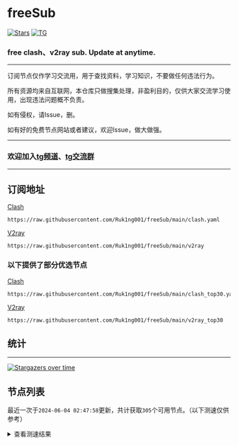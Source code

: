 # freeSub
[![Stars](https://img.shields.io/github/stars/Ruk1ng001/freeSub)](https://github.com/Ruk1ng001/freeSub/stargazers)
[![TG](https://img.shields.io/badge/Telegram-gray?logo=Telegram)](https://t.me/Ruk1ng001)
### free clash、v2ray sub. Update at anytime.

---

订阅节点仅作学习交流用，用于查找资料，学习知识，不要做任何违法行为。

所有资源均来自互联网，本仓库只做搜集处理，非盈利目的，仅供大家交流学习使用，出现违法问题概不负责。

如有侵权，请Issue，删。

如有好的免费节点网站或者建议，欢迎Issue，做大做强。

---

### 欢迎加入[tg频道](https://t.me/Ruk1ng001)、[tg交流群](https://t.me/+-e-b04EE5Cw2NmU1)

---

## 订阅地址
[Clash](https://raw.githubusercontent.com/Ruk1ng001/freeSub/main/clash.yaml)
```
https://raw.githubusercontent.com/Ruk1ng001/freeSub/main/clash.yaml
```
[V2ray](https://raw.githubusercontent.com/Ruk1ng001/freeSub/main/v2ray)
```
https://raw.githubusercontent.com/Ruk1ng001/freeSub/main/v2ray
```
### 以下提供了部分优选节点

[Clash](https://raw.githubusercontent.com/Ruk1ng001/freeSub/main/clash_top30.yaml)
```
https://raw.githubusercontent.com/Ruk1ng001/freeSub/main/clash_top30.yaml
```
[V2ray](https://raw.githubusercontent.com/Ruk1ng001/freeSub/main/v2ray_top30)
```
https://raw.githubusercontent.com/Ruk1ng001/freeSub/main/v2ray_top30
```

## 统计

---

[![Stargazers over time](https://starchart.cc/Ruk1ng001/freeSub.svg)](https://starchart.cc/Ruk1ng001/freeSub)

## 节点列表

最近一次于`2024-06-04 02:47:58`更新，共计获取`305`个可用节点。（以下测速仅供参考）

<details> <summary>查看测速结果</summary>

| 序号 | 节点 | 带宽 | 延迟 |
|:--:|:--:|:--:|:--:|
 | 1 | MO😈github.com/Ruk1ng001_1022874864 | 4.92MB/s | 487.00ms |
 | 2 | CH😈github.com/Ruk1ng001_1625588337 | 3.13MB/s | 469.00ms |
 | 3 | CN😈github.com/Ruk1ng001_193044642 | 3.11MB/s | 525.00ms |
 | 4 | HK😈github.com/Ruk1ng001_1356627959 | 2.89MB/s | 462.00ms |
 | 5 | TW😈github.com/Ruk1ng001_25263239 | 2.88MB/s | 994.00ms |
 | 6 | Other😈github.com/Ruk1ng001_-877574257 | 2.68MB/s | 508.00ms |
 | 7 | CA😈github.com/Ruk1ng001_1754639500 | 2.65MB/s | 759.00ms |
 | 8 | HK😈github.com/Ruk1ng001_-493731111 | 2.59MB/s | 621.00ms |
 | 9 | CA😈github.com/Ruk1ng001_1827048325 | 2.50MB/s | 647.00ms |
 | 10 | UM😈github.com/Ruk1ng001_1429229212 | 2.49MB/s | 1623.00ms |
 | 11 | Asia😈github.com/Ruk1ng001_1044102894 | 2.30MB/s | 586.00ms |
 | 12 | HK😈github.com/Ruk1ng001_-1711970772 | 2.23MB/s | 736.00ms |
 | 13 | CH😈github.com/Ruk1ng001_1238702783 | 2.03MB/s | 740.00ms |
 | 14 | Euro😈github.com/Ruk1ng001_-1384776770 | 1.79MB/s | 492.00ms |
 | 15 | JP😈github.com/Ruk1ng001_1537718282 | 1.74MB/s | 590.00ms |
 | 16 | KR😈github.com/Ruk1ng001_506150787 | 1.70MB/s | 462.00ms |
 | 17 | Asia😈github.com/Ruk1ng001_-1622093141 | 1.64MB/s | 756.00ms |
 | 18 | UM😈github.com/Ruk1ng001_-406124601 | 1.59MB/s | 1828.00ms |
 | 19 | CA😈github.com/Ruk1ng001_577571612 | 1.59MB/s | 1619.00ms |
 | 20 | UM😈github.com/Ruk1ng001_1043516510 | 1.58MB/s | 1122.00ms |
 | 21 | UM😈github.com/Ruk1ng001_-1491882096 | 1.54MB/s | 1159.00ms |
 | 22 | JP😈github.com/Ruk1ng001_-998054739 | 1.49MB/s | 682.00ms |
 | 23 | UM😈github.com/Ruk1ng001_113062972 | 1.48MB/s | 1102.00ms |
 | 24 | JP😈github.com/Ruk1ng001_1060809384 | 1.46MB/s | 684.00ms |
 | 25 | UM😈github.com/Ruk1ng001_-553933340 | 1.45MB/s | 1094.00ms |
 | 26 | CA😈github.com/Ruk1ng001_750209520 | 1.45MB/s | 1368.00ms |
 | 27 | UM😈github.com/Ruk1ng001_1348638439 | 1.43MB/s | 1157.00ms |
 | 28 | UM😈github.com/Ruk1ng001_2117225945 | 1.42MB/s | 1064.00ms |
 | 29 | CA😈github.com/Ruk1ng001_1313757205 | 1.42MB/s | 1378.00ms |
 | 30 | CA😈github.com/Ruk1ng001_1762558130 | 1.41MB/s | 1315.00ms |
 | 31 | CA😈github.com/Ruk1ng001_-934850622 | 1.39MB/s | 1420.00ms |
 | 32 | CA😈github.com/Ruk1ng001_1252535775 | 1.39MB/s | 1330.00ms |
 | 33 | UM😈github.com/Ruk1ng001_-225360127 | 1.38MB/s | 1259.00ms |
 | 34 | UM😈github.com/Ruk1ng001_1263919475 | 1.37MB/s | 1211.00ms |
 | 35 | UM😈github.com/Ruk1ng001_913949734 | 1.35MB/s | 1042.00ms |
 | 36 | CA😈github.com/Ruk1ng001_-316410428 | 1.34MB/s | 1793.00ms |
 | 37 | CA😈github.com/Ruk1ng001_2039806136 | 1.31MB/s | 1060.00ms |
 | 38 | Other😈github.com/Ruk1ng001_-1945634046 | 1.31MB/s | 906.00ms |
 | 39 | UM😈github.com/Ruk1ng001_-1295597631 | 1.29MB/s | 1050.00ms |
 | 40 | UM😈github.com/Ruk1ng001_-618823350 | 1.29MB/s | 1024.00ms |
 | 41 | UM😈github.com/Ruk1ng001_1303543440 | 1.29MB/s | 1029.00ms |
 | 42 | CA😈github.com/Ruk1ng001_-352530556 | 1.27MB/s | 1151.00ms |
 | 43 | Americas😈github.com/Ruk1ng001_218289681 | 1.26MB/s | 1414.00ms |
 | 44 | UM😈github.com/Ruk1ng001_315902490 | 1.25MB/s | 1209.00ms |
 | 45 | UM😈github.com/Ruk1ng001_-1039305949 | 1.19MB/s | 1226.00ms |
 | 46 | CA😈github.com/Ruk1ng001_-445362946 | 1.19MB/s | 1624.00ms |
 | 47 | CA😈github.com/Ruk1ng001_-1967456951 | 1.18MB/s | 1029.00ms |
 | 48 | CA😈github.com/Ruk1ng001_1293469075 | 1.18MB/s | 1167.00ms |
 | 49 | UM😈github.com/Ruk1ng001_-979236217 | 1.18MB/s | 991.00ms |
 | 50 | CA😈github.com/Ruk1ng001_692031390 | 1.16MB/s | 2090.00ms |
 | 51 | HK😈github.com/Ruk1ng001_672219509 | 1.16MB/s | 360.00ms |
 | 52 | CA😈github.com/Ruk1ng001_1626132040 | 1.14MB/s | 1730.00ms |
 | 53 | CN😈github.com/Ruk1ng001_1491363917 | 1.09MB/s | 817.00ms |
 | 54 | CN😈github.com/Ruk1ng001_-141037661 | 1.09MB/s | 933.00ms |
 | 55 | CN😈github.com/Ruk1ng001_-1906023282 | 1.07MB/s | 842.00ms |
 | 56 | UM😈github.com/Ruk1ng001_710687995 | 1.06MB/s | 892.00ms |
 | 57 | UM😈github.com/Ruk1ng001_2054894954 | 1.06MB/s | 1218.00ms |
 | 58 | UM😈github.com/Ruk1ng001_114711799 | 1.06MB/s | 1284.00ms |
 | 59 | CA😈github.com/Ruk1ng001_-1296741748 | 1.05MB/s | 1839.00ms |
 | 60 | CA😈github.com/Ruk1ng001_1055795771 | 1.03MB/s | 1684.00ms |
 | 61 | CA😈github.com/Ruk1ng001_-1409113450 | 1.02MB/s | 1501.00ms |
 | 62 | CN😈github.com/Ruk1ng001_1956124865 | 1.01MB/s | 1117.00ms |
 | 63 | UM😈github.com/Ruk1ng001_1472351678 | 1.01MB/s | 1279.00ms |
 | 64 | UM😈github.com/Ruk1ng001_-2100351759 | 1.00MB/s | 1383.00ms |
 | 65 | CA😈github.com/Ruk1ng001_1989303146 | 1013.10KB/s | 1658.00ms |
 | 66 | DE😈github.com/Ruk1ng001_-255887498 | 1004.80KB/s | 871.00ms |
 | 67 | CA😈github.com/Ruk1ng001_-369579163 | 1000.13KB/s | 1472.00ms |
 | 68 | UM😈github.com/Ruk1ng001_-753498062 | 994.28KB/s | 1011.00ms |
 | 69 | Other😈github.com/Ruk1ng001_-614711885 | 987.36KB/s | 1709.00ms |
 | 70 | UM😈github.com/Ruk1ng001_-1854220294 | 982.90KB/s | 1389.00ms |
 | 71 | Other😈github.com/Ruk1ng001_1045767185 | 981.91KB/s | 1710.00ms |
 | 72 | UM😈github.com/Ruk1ng001_532150856 | 981.65KB/s | 1680.00ms |
 | 73 | FR😈github.com/Ruk1ng001_331755800 | 978.80KB/s | 1059.00ms |
 | 74 | FR😈github.com/Ruk1ng001_-549524324 | 974.64KB/s | 736.00ms |
 | 75 | FR😈github.com/Ruk1ng001_-634455245 | 967.90KB/s | 1253.00ms |
 | 76 | CA😈github.com/Ruk1ng001_1908189267 | 962.83KB/s | 1709.00ms |
 | 77 | UM😈github.com/Ruk1ng001_-1986465562 | 954.78KB/s | 1325.00ms |
 | 78 | Asia😈github.com/Ruk1ng001_-693337750 | 950.47KB/s | 1932.00ms |
 | 79 | FR😈github.com/Ruk1ng001_-790404634 | 949.19KB/s | 951.00ms |
 | 80 | UM😈github.com/Ruk1ng001_1782500260 | 947.02KB/s | 1347.00ms |
 | 81 | Other😈github.com/Ruk1ng001_1125610611 | 943.25KB/s | 1630.00ms |
 | 82 | FR😈github.com/Ruk1ng001_-834642622 | 937.06KB/s | 802.00ms |
 | 83 | CA😈github.com/Ruk1ng001_773582329 | 936.84KB/s | 1877.00ms |
 | 84 | FR😈github.com/Ruk1ng001_2065431990 | 935.18KB/s | 1018.00ms |
 | 85 | FR😈github.com/Ruk1ng001_841635199 | 934.34KB/s | 967.00ms |
 | 86 | Other😈github.com/Ruk1ng001_517493603 | 934.34KB/s | 1617.00ms |
 | 87 | FR😈github.com/Ruk1ng001_-390927278 | 931.98KB/s | 956.00ms |
 | 88 | FR😈github.com/Ruk1ng001_955397849 | 929.23KB/s | 997.00ms |
 | 89 | CA😈github.com/Ruk1ng001_-1561258641 | 928.62KB/s | 1248.00ms |
 | 90 | UM😈github.com/Ruk1ng001_-1920061911 | 927.38KB/s | 1383.00ms |
 | 91 | FR😈github.com/Ruk1ng001_631136814 | 926.56KB/s | 1071.00ms |
 | 92 | FR😈github.com/Ruk1ng001_-933872702 | 923.81KB/s | 785.00ms |
 | 93 | KR😈github.com/Ruk1ng001_1125428472 | 920.88KB/s | 1578.00ms |
 | 94 | FR😈github.com/Ruk1ng001_-1611703640 | 920.37KB/s | 810.00ms |
 | 95 | FR😈github.com/Ruk1ng001_-1815876387 | 918.82KB/s | 786.00ms |
 | 96 | FR😈github.com/Ruk1ng001_1086922309 | 917.99KB/s | 800.00ms |
 | 97 | FR😈github.com/Ruk1ng001_1158107128 | 917.29KB/s | 965.00ms |
 | 98 | CA😈github.com/Ruk1ng001_1132634313 | 916.44KB/s | 1013.00ms |
 | 99 | Americas😈github.com/Ruk1ng001_-1264112715 | 906.83KB/s | 1872.00ms |
 | 100 | Other😈github.com/Ruk1ng001_1204572425 | 901.99KB/s | 862.00ms |
 | 101 | FR😈github.com/Ruk1ng001_-1663307983 | 894.55KB/s | 862.00ms |
 | 102 | FR😈github.com/Ruk1ng001_2090908757 | 893.28KB/s | 951.00ms |
 | 103 | FR😈github.com/Ruk1ng001_-552765619 | 892.56KB/s | 996.00ms |
 | 104 | CA😈github.com/Ruk1ng001_-155765267 | 883.83KB/s | 1352.00ms |
 | 105 | FR😈github.com/Ruk1ng001_1837942177 | 883.54KB/s | 1073.00ms |
 | 106 | PL😈github.com/Ruk1ng001_-1728090304 | 883.51KB/s | 1019.00ms |
 | 107 | FR😈github.com/Ruk1ng001_1428602512 | 883.32KB/s | 1026.00ms |
 | 108 | CA😈github.com/Ruk1ng001_-189472759 | 881.94KB/s | 1863.00ms |
 | 109 | CA😈github.com/Ruk1ng001_-1975871129 | 880.23KB/s | 1408.00ms |
 | 110 | FR😈github.com/Ruk1ng001_1458109122 | 880.16KB/s | 1053.00ms |
 | 111 | FR😈github.com/Ruk1ng001_-1053759612 | 879.97KB/s | 1338.00ms |
 | 112 | FR😈github.com/Ruk1ng001_-1182933090 | 877.24KB/s | 794.00ms |
 | 113 | FR😈github.com/Ruk1ng001_628145102 | 876.17KB/s | 1072.00ms |
 | 114 | FR😈github.com/Ruk1ng001_607364820 | 875.89KB/s | 1025.00ms |
 | 115 | FR😈github.com/Ruk1ng001_-1980167962 | 874.88KB/s | 979.00ms |
 | 116 | FR😈github.com/Ruk1ng001_-373948873 | 873.00KB/s | 848.00ms |
 | 117 | FR😈github.com/Ruk1ng001_589236884 | 872.63KB/s | 833.00ms |
 | 118 | FR😈github.com/Ruk1ng001_995614948 | 870.72KB/s | 1014.00ms |
 | 119 | FR😈github.com/Ruk1ng001_-2096321756 | 870.52KB/s | 1011.00ms |
 | 120 | RU😈github.com/Ruk1ng001_1143344296 | 870.33KB/s | 1121.00ms |
 | 121 | Other😈github.com/Ruk1ng001_-747077563 | 867.81KB/s | 1040.00ms |
 | 122 | FR😈github.com/Ruk1ng001_1511055292 | 867.79KB/s | 1247.00ms |
 | 123 | FR😈github.com/Ruk1ng001_1810107631 | 865.22KB/s | 844.00ms |
 | 124 | FR😈github.com/Ruk1ng001_-379124212 | 859.39KB/s | 832.00ms |
 | 125 | FR😈github.com/Ruk1ng001_1547493110 | 856.00KB/s | 847.00ms |
 | 126 | FR😈github.com/Ruk1ng001_1063657475 | 855.36KB/s | 833.00ms |
 | 127 | SE😈github.com/Ruk1ng001_-1615980982 | 853.67KB/s | 1008.00ms |
 | 128 | PL😈github.com/Ruk1ng001_369549477 | 853.60KB/s | 858.00ms |
 | 129 | FR😈github.com/Ruk1ng001_-903392398 | 852.98KB/s | 1079.00ms |
 | 130 | FR😈github.com/Ruk1ng001_1645611922 | 851.71KB/s | 1013.00ms |
 | 131 | FR😈github.com/Ruk1ng001_1514432225 | 842.11KB/s | 1064.00ms |
 | 132 | FR😈github.com/Ruk1ng001_-416544445 | 841.34KB/s | 837.00ms |
 | 133 | FR😈github.com/Ruk1ng001_1183638361 | 837.58KB/s | 870.00ms |
 | 134 | FR😈github.com/Ruk1ng001_1300892440 | 837.09KB/s | 1007.00ms |
 | 135 | FR😈github.com/Ruk1ng001_49151771 | 836.58KB/s | 819.00ms |
 | 136 | FR😈github.com/Ruk1ng001_1037780964 | 830.40KB/s | 826.00ms |
 | 137 | FR😈github.com/Ruk1ng001_460132446 | 822.89KB/s | 843.00ms |
 | 138 | FR😈github.com/Ruk1ng001_-808344030 | 817.28KB/s | 938.00ms |
 | 139 | FR😈github.com/Ruk1ng001_1128113646 | 799.43KB/s | 1855.00ms |
 | 140 | RU😈github.com/Ruk1ng001_-1192017962 | 793.44KB/s | 1116.00ms |
 | 141 | US😈github.com/Ruk1ng001_1731875963 | 784.81KB/s | 819.00ms |
 | 142 | UM😈github.com/Ruk1ng001_-1090185355 | 783.47KB/s | 1426.00ms |
 | 143 | CA😈github.com/Ruk1ng001_214573041 | 780.76KB/s | 1147.00ms |
 | 144 | CA😈github.com/Ruk1ng001_-1161308033 | 779.76KB/s | 1172.00ms |
 | 145 | CA😈github.com/Ruk1ng001_-345208121 | 769.73KB/s | 2013.00ms |
 | 146 | Other😈github.com/Ruk1ng001_-882539648 | 769.30KB/s | 1511.00ms |
 | 147 | CA😈github.com/Ruk1ng001_-727886657 | 764.37KB/s | 1455.00ms |
 | 148 | CA😈github.com/Ruk1ng001_327529240 | 762.44KB/s | 1155.00ms |
 | 149 | UM😈github.com/Ruk1ng001_-465892498 | 756.86KB/s | 1256.00ms |
 | 150 | CA😈github.com/Ruk1ng001_1506213619 | 751.63KB/s | 1065.00ms |
 | 151 | IE😈github.com/Ruk1ng001_-998661216 | 748.59KB/s | 1019.00ms |
 | 152 | CA😈github.com/Ruk1ng001_-1524160503 | 741.41KB/s | 1116.00ms |
 | 153 | Other😈github.com/Ruk1ng001_1642246421 | 741.39KB/s | 1500.00ms |
 | 154 | CA😈github.com/Ruk1ng001_2097715338 | 740.30KB/s | 860.00ms |
 | 155 | CA😈github.com/Ruk1ng001_-123369592 | 740.09KB/s | 1133.00ms |
 | 156 | CA😈github.com/Ruk1ng001_-435032952 | 736.57KB/s | 1100.00ms |
 | 157 | CA😈github.com/Ruk1ng001_1092813103 | 734.78KB/s | 1109.00ms |
 | 158 | CA😈github.com/Ruk1ng001_-1339437871 | 732.99KB/s | 1119.00ms |
 | 159 | Asia😈github.com/Ruk1ng001_-111465551 | 725.37KB/s | 978.00ms |
 | 160 | CA😈github.com/Ruk1ng001_-1983280776 | 724.80KB/s | 907.00ms |
 | 161 | CA😈github.com/Ruk1ng001_2039451658 | 724.59KB/s | 1105.00ms |
 | 162 | CA😈github.com/Ruk1ng001_1844458633 | 724.09KB/s | 1140.00ms |
 | 163 | FR😈github.com/Ruk1ng001_789564023 | 723.82KB/s | 1892.00ms |
 | 164 | CA😈github.com/Ruk1ng001_1851543490 | 722.16KB/s | 2116.00ms |
 | 165 | CA😈github.com/Ruk1ng001_1968229234 | 721.91KB/s | 891.00ms |
 | 166 | CA😈github.com/Ruk1ng001_310192668 | 718.31KB/s | 1118.00ms |
 | 167 | CA😈github.com/Ruk1ng001_1484914018 | 718.08KB/s | 899.00ms |
 | 168 | Other😈github.com/Ruk1ng001_699531975 | 717.62KB/s | 1098.00ms |
 | 169 | CA😈github.com/Ruk1ng001_1301466806 | 713.99KB/s | 1852.00ms |
 | 170 | CA😈github.com/Ruk1ng001_-1452309588 | 711.49KB/s | 869.00ms |
 | 171 | CA😈github.com/Ruk1ng001_1134698556 | 692.40KB/s | 1111.00ms |
 | 172 | Euro😈github.com/Ruk1ng001_-1926015480 | 684.33KB/s | 1250.00ms |
 | 173 | US😈github.com/Ruk1ng001_349505402 | 670.27KB/s | 980.00ms |
 | 174 | CA😈github.com/Ruk1ng001_1960207248 | 669.19KB/s | 1188.00ms |
 | 175 | RU😈github.com/Ruk1ng001_1817704910 | 665.59KB/s | 1537.00ms |
 | 176 | CA😈github.com/Ruk1ng001_-1666634810 | 664.78KB/s | 1215.00ms |
 | 177 | US😈github.com/Ruk1ng001_1426887277 | 663.46KB/s | 1007.00ms |
 | 178 | US😈github.com/Ruk1ng001_1878698898 | 661.07KB/s | 873.00ms |
 | 179 | US😈github.com/Ruk1ng001_-1131689007 | 659.38KB/s | 1139.00ms |
 | 180 | CA😈github.com/Ruk1ng001_968593481 | 657.98KB/s | 1179.00ms |
 | 181 | US😈github.com/Ruk1ng001_-189914548 | 654.71KB/s | 1360.00ms |
 | 182 | CA😈github.com/Ruk1ng001_1581161968 | 654.56KB/s | 932.00ms |
 | 183 | CA😈github.com/Ruk1ng001_-1629914936 | 653.30KB/s | 931.00ms |
 | 184 | CA😈github.com/Ruk1ng001_1361389903 | 650.67KB/s | 945.00ms |
 | 185 | PL😈github.com/Ruk1ng001_-1389362920 | 650.38KB/s | 1037.00ms |
 | 186 | US😈github.com/Ruk1ng001_-1787068696 | 650.24KB/s | 1263.00ms |
 | 187 | CA😈github.com/Ruk1ng001_1363229742 | 646.30KB/s | 967.00ms |
 | 188 | PL😈github.com/Ruk1ng001_-72080606 | 645.82KB/s | 1855.00ms |
 | 189 | CA😈github.com/Ruk1ng001_1821878598 | 641.76KB/s | 925.00ms |
 | 190 | CA😈github.com/Ruk1ng001_-94989098 | 641.51KB/s | 922.00ms |
 | 191 | CA😈github.com/Ruk1ng001_-1689549925 | 638.62KB/s | 1524.00ms |
 | 192 | CA😈github.com/Ruk1ng001_1208837974 | 638.56KB/s | 942.00ms |
 | 193 | SE😈github.com/Ruk1ng001_1332482504 | 637.93KB/s | 1144.00ms |
 | 194 | NL😈github.com/Ruk1ng001_1579977522 | 636.08KB/s | 1051.00ms |
 | 195 | US😈github.com/Ruk1ng001_1294667749 | 633.39KB/s | 1022.00ms |
 | 196 | US😈github.com/Ruk1ng001_445023364 | 624.91KB/s | 975.00ms |
 | 197 | CA😈github.com/Ruk1ng001_-1076426700 | 624.33KB/s | 1723.00ms |
 | 198 | CA😈github.com/Ruk1ng001_-2121860939 | 577.32KB/s | 1209.00ms |
 | 199 | UM😈github.com/Ruk1ng001_747725237 | 572.33KB/s | 994.00ms |
 | 200 | Asia😈github.com/Ruk1ng001_-680937295 | 560.96KB/s | 649.00ms |
 | 201 | CA😈github.com/Ruk1ng001_-1182257461 | 556.22KB/s | 1595.00ms |
 | 202 | FR😈github.com/Ruk1ng001_-771843790 | 552.07KB/s | 2020.00ms |
 | 203 | US😈github.com/Ruk1ng001_-1566003788 | 551.26KB/s | 931.00ms |
 | 204 | NL😈github.com/Ruk1ng001_-1111664899 | 516.21KB/s | 984.00ms |
 | 205 | CA😈github.com/Ruk1ng001_-1537019358 | 514.74KB/s | 1502.00ms |
 | 206 | Other😈github.com/Ruk1ng001_-2115041744 | 497.94KB/s | 1012.00ms |
 | 207 | Americas😈github.com/Ruk1ng001_-1012715687 | 495.75KB/s | 2097.00ms |
 | 208 | CN😈github.com/Ruk1ng001_50248640 | 483.46KB/s | 1380.00ms |
 | 209 | CA😈github.com/Ruk1ng001_493520724 | 478.35KB/s | 1671.00ms |
 | 210 | UM😈github.com/Ruk1ng001_-1257421967 | 471.04KB/s | 1660.00ms |
 | 211 | Americas😈github.com/Ruk1ng001_403432722 | 468.21KB/s | 2990.00ms |
 | 212 | SE😈github.com/Ruk1ng001_-354608714 | 460.83KB/s | 1857.00ms |
 | 213 | CA😈github.com/Ruk1ng001_-996834628 | 456.47KB/s | 1252.00ms |
 | 214 | CA😈github.com/Ruk1ng001_2135935245 | 445.96KB/s | 1605.00ms |
 | 215 | CN😈github.com/Ruk1ng001_564322706 | 443.54KB/s | 1433.00ms |
 | 216 | Other😈github.com/Ruk1ng001_1482762826 | 440.25KB/s | 1321.00ms |
 | 217 | CN😈github.com/Ruk1ng001_1616468470 | 439.07KB/s | 1576.00ms |
 | 218 | US😈github.com/Ruk1ng001_-1533649054 | 437.78KB/s | 1429.00ms |
 | 219 | FR😈github.com/Ruk1ng001_-274181699 | 415.44KB/s | 796.00ms |
 | 220 | CA😈github.com/Ruk1ng001_307022608 | 400.72KB/s | 1743.00ms |
 | 221 | TW😈github.com/Ruk1ng001_-2111222179 | 400.22KB/s | 1965.00ms |
 | 222 | SG😈github.com/Ruk1ng001_-1702264444 | 395.29KB/s | 1241.00ms |
 | 223 | CA😈github.com/Ruk1ng001_-499764664 | 389.31KB/s | 1666.00ms |
 | 224 | US😈github.com/Ruk1ng001_253962470 | 376.00KB/s | 981.00ms |
 | 225 | RU😈github.com/Ruk1ng001_-1214912484 | 371.19KB/s | 1695.00ms |
 | 226 | CN😈github.com/Ruk1ng001_-1022377743 | 369.24KB/s | 1318.00ms |
 | 227 | Other😈github.com/Ruk1ng001_-3445917 | 366.20KB/s | 2803.00ms |
 | 228 | CN😈github.com/Ruk1ng001_705449927 | 363.22KB/s | 1463.00ms |
 | 229 | CA😈github.com/Ruk1ng001_-1569356202 | 357.76KB/s | 2263.00ms |
 | 230 | JP😈github.com/Ruk1ng001_-625883169 | 353.48KB/s | 1511.00ms |
 | 231 | UM😈github.com/Ruk1ng001_-1236478860 | 338.29KB/s | 1630.00ms |
 | 232 | CA😈github.com/Ruk1ng001_1885262548 | 333.42KB/s | 1634.00ms |
 | 233 | PL😈github.com/Ruk1ng001_430710048 | 329.12KB/s | 1835.00ms |
 | 234 | PL😈github.com/Ruk1ng001_-711640898 | 327.16KB/s | 799.00ms |
 | 235 | RU😈github.com/Ruk1ng001_-541557825 | 324.31KB/s | 720.00ms |
 | 236 | TW😈github.com/Ruk1ng001_-1747887570 | 307.29KB/s | 1918.00ms |
 | 237 | SG😈github.com/Ruk1ng001_-1039303409 | 304.02KB/s | 1187.00ms |
 | 238 | CA😈github.com/Ruk1ng001_1146019942 | 300.29KB/s | 1941.00ms |
 | 239 | Other😈github.com/Ruk1ng001_576474986 | 292.47KB/s | 2427.00ms |
 | 240 | Euro😈github.com/Ruk1ng001_1654497340 | 280.34KB/s | 1693.00ms |
 | 241 | PL😈github.com/Ruk1ng001_25403157 | 279.93KB/s | 1520.00ms |
 | 242 | Euro😈github.com/Ruk1ng001_156432913 | 279.91KB/s | 1530.00ms |
 | 243 | RU😈github.com/Ruk1ng001_528691366 | 269.59KB/s | 1732.00ms |
 | 244 | GB😈github.com/Ruk1ng001_1079250985 | 262.05KB/s | 1506.00ms |
 | 245 | FR😈github.com/Ruk1ng001_1940271397 | 260.14KB/s | 1198.00ms |
 | 246 | Other😈github.com/Ruk1ng001_149570347 | 259.50KB/s | 2450.00ms |
 | 247 | CH😈github.com/Ruk1ng001_-355015645 | 254.60KB/s | 1238.00ms |
 | 248 | Americas😈github.com/Ruk1ng001_-1094104911 | 253.29KB/s | 2240.00ms |
 | 249 | SG😈github.com/Ruk1ng001_167821297 | 251.55KB/s | 1252.00ms |
 | 250 | PL😈github.com/Ruk1ng001_-1364677211 | 250.21KB/s | 2092.00ms |
 | 251 | UM😈github.com/Ruk1ng001_-1970139382 | 247.06KB/s | 1627.00ms |
 | 252 | KZ😈github.com/Ruk1ng001_1381360211 | 240.08KB/s | 1939.00ms |
 | 253 | GB😈github.com/Ruk1ng001_1219859113 | 239.05KB/s | 1010.00ms |
 | 254 | KR😈github.com/Ruk1ng001_664774932 | 238.86KB/s | 2049.00ms |
 | 255 | Other😈github.com/Ruk1ng001_658831828 | 235.37KB/s | 1490.00ms |
 | 256 | CA😈github.com/Ruk1ng001_-1938655957 | 233.64KB/s | 1954.00ms |
 | 257 | RU😈github.com/Ruk1ng001_-1120904117 | 228.99KB/s | 981.00ms |
 | 258 | CH😈github.com/Ruk1ng001_-1001960495 | 224.58KB/s | 2941.00ms |
 | 259 | CA😈github.com/Ruk1ng001_-1950174997 | 221.64KB/s | 1851.00ms |
 | 260 | PL😈github.com/Ruk1ng001_2061265995 | 219.20KB/s | 1041.00ms |
 | 261 | CN😈github.com/Ruk1ng001_1843838071 | 218.15KB/s | 1608.00ms |
 | 262 | SG😈github.com/Ruk1ng001_-2026700889 | 216.10KB/s | 468.00ms |
 | 263 | CN😈github.com/Ruk1ng001_816101916 | 208.93KB/s | 1584.00ms |
 | 264 | Other😈github.com/Ruk1ng001_72585541 | 207.53KB/s | 843.00ms |
 | 265 | CA😈github.com/Ruk1ng001_-1934107015 | 207.51KB/s | 1774.00ms |
 | 266 | Americas😈github.com/Ruk1ng001_-582961225 | 201.22KB/s | 1656.00ms |
 | 267 | CA😈github.com/Ruk1ng001_-1731197804 | 197.86KB/s | 1930.00ms |
 | 268 | DE😈github.com/Ruk1ng001_60235898 | 196.09KB/s | 1130.00ms |
 | 269 | Americas😈github.com/Ruk1ng001_-515146921 | 190.51KB/s | 1659.00ms |
 | 270 | FR😈github.com/Ruk1ng001_232560701 | 178.40KB/s | 1885.00ms |
 | 271 | CH😈github.com/Ruk1ng001_319638692 | 175.82KB/s | 705.00ms |
 | 272 | Other😈github.com/Ruk1ng001_248952181 | 175.81KB/s | 863.00ms |
 | 273 | CA😈github.com/Ruk1ng001_2145981711 | 172.05KB/s | 2844.00ms |
 | 274 | DE😈github.com/Ruk1ng001_-1157089419 | 169.92KB/s | 1118.00ms |
 | 275 | CA😈github.com/Ruk1ng001_-1458062871 | 165.50KB/s | 1885.00ms |
 | 276 | PL😈github.com/Ruk1ng001_-625168074 | 164.03KB/s | 844.00ms |
 | 277 | CN😈github.com/Ruk1ng001_85191296 | 160.30KB/s | 1405.00ms |
 | 278 | DE😈github.com/Ruk1ng001_1867123431 | 158.45KB/s | 1192.00ms |
 | 279 | Other😈github.com/Ruk1ng001_-2139698076 | 153.39KB/s | 1746.00ms |
 | 280 | CA😈github.com/Ruk1ng001_-1954741112 | 146.32KB/s | 2189.00ms |
 | 281 | RU😈github.com/Ruk1ng001_1194237637 | 144.15KB/s | 1011.00ms |
 | 282 | Other😈github.com/Ruk1ng001_-398873572 | 143.58KB/s | 1417.00ms |
 | 283 | CH😈github.com/Ruk1ng001_1773060802 | 133.46KB/s | 843.00ms |
 | 284 | UM😈github.com/Ruk1ng001_-336288018 | 131.87KB/s | 2899.00ms |
 | 285 | PL😈github.com/Ruk1ng001_-78977996 | 130.13KB/s | 788.00ms |
 | 286 | FR😈github.com/Ruk1ng001_1550423410 | 125.16KB/s | 1184.00ms |
 | 287 | UM😈github.com/Ruk1ng001_523394580 | 122.25KB/s | 2565.00ms |
 | 288 | Other😈github.com/Ruk1ng001_139097848 | 112.21KB/s | 1569.00ms |
 | 289 | PL😈github.com/Ruk1ng001_-404911409 | 108.86KB/s | 1091.00ms |
 | 290 | Other😈github.com/Ruk1ng001_-336020870 | 103.03KB/s | 1922.00ms |
 | 291 | PL😈github.com/Ruk1ng001_977269022 | 101.63KB/s | 1195.00ms |
 | 292 | PL😈github.com/Ruk1ng001_-1541685197 | 98.99KB/s | 2474.00ms |
 | 293 | CH😈github.com/Ruk1ng001_-518708280 | 96.74KB/s | 1892.00ms |
 | 294 | Other😈github.com/Ruk1ng001_-1159664716 | 95.15KB/s | 2298.00ms |
 | 295 | HK😈github.com/Ruk1ng001_1297790495 | 93.36KB/s | 1598.00ms |
 | 296 | CA😈github.com/Ruk1ng001_200979588 | 91.55KB/s | 1923.00ms |
 | 297 | PL😈github.com/Ruk1ng001_153672896 | 88.51KB/s | 1790.00ms |
 | 298 | CA😈github.com/Ruk1ng001_961392496 | 86.33KB/s | 2118.00ms |
 | 299 | CN😈github.com/Ruk1ng001_-1829610778 | 82.20KB/s | 1683.00ms |
 | 300 | GB😈github.com/Ruk1ng001_-660552124 | 81.48KB/s | 1053.00ms |
 | 301 | PL😈github.com/Ruk1ng001_506080190 | 81.12KB/s | 1527.00ms |
 | 302 | PL😈github.com/Ruk1ng001_628322009 | 81.06KB/s | 1921.00ms |
 | 303 | PL😈github.com/Ruk1ng001_-140596146 | 72.21KB/s | 1518.00ms |
 | 304 | CN😈github.com/Ruk1ng001_852798755 | 66.56KB/s | 1809.00ms |
 | 305 | Other😈github.com/Ruk1ng001_898959783 | 51.86KB/s | 2481.00ms |


</details>
